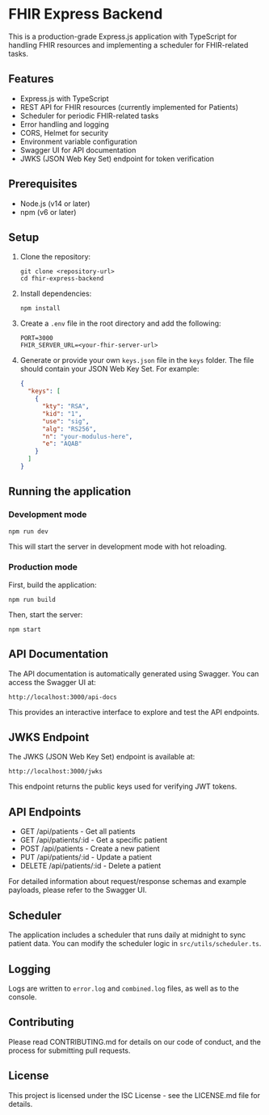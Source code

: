 # FHIR Express Backend

This is a production-grade Express.js application with TypeScript for handling FHIR resources and implementing a scheduler for FHIR-related tasks.

## Features

- Express.js with TypeScript
- REST API for FHIR resources (currently implemented for Patients)
- Scheduler for periodic FHIR-related tasks
- Error handling and logging
- CORS, Helmet for security
- Environment variable configuration
- Swagger UI for API documentation
- JWKS (JSON Web Key Set) endpoint for token verification

## Prerequisites

- Node.js (v14 or later)
- npm (v6 or later)

## Setup

1. Clone the repository:
   ```
   git clone <repository-url>
   cd fhir-express-backend
   ```

2. Install dependencies:
   ```
   npm install
   ```

3. Create a `.env` file in the root directory and add the following:
   ```
   PORT=3000
   FHIR_SERVER_URL=<your-fhir-server-url>
   ```

4. Generate or provide your own `keys.json` file in the `keys` folder. The file should contain your JSON Web Key Set. For example:
   ```json
   {
     "keys": [
       {
         "kty": "RSA",
         "kid": "1",
         "use": "sig",
         "alg": "RS256",
         "n": "your-modulus-here",
         "e": "AQAB"
       }
     ]
   }
   ```

## Running the application

### Development mode

```
npm run dev
```

This will start the server in development mode with hot reloading.

### Production mode

First, build the application:

```
npm run build
```

Then, start the server:

```
npm start
```

## API Documentation

The API documentation is automatically generated using Swagger. You can access the Swagger UI at:

```
http://localhost:3000/api-docs
```

This provides an interactive interface to explore and test the API endpoints.

## JWKS Endpoint

The JWKS (JSON Web Key Set) endpoint is available at:

```
http://localhost:3000/jwks
```

This endpoint returns the public keys used for verifying JWT tokens.

## API Endpoints

- GET /api/patients - Get all patients
- GET /api/patients/:id - Get a specific patient
- POST /api/patients - Create a new patient
- PUT /api/patients/:id - Update a patient
- DELETE /api/patients/:id - Delete a patient

For detailed information about request/response schemas and example payloads, please refer to the Swagger UI.

## Scheduler

The application includes a scheduler that runs daily at midnight to sync patient data. You can modify the scheduler logic in `src/utils/scheduler.ts`.

## Logging

Logs are written to `error.log` and `combined.log` files, as well as to the console.

## Contributing

Please read CONTRIBUTING.md for details on our code of conduct, and the process for submitting pull requests.

## License

This project is licensed under the ISC License - see the LICENSE.md file for details.